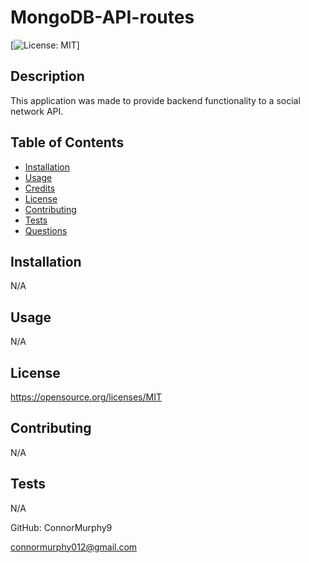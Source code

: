 # MongoDB-API-routes

[![License: MIT](https://img.shields.io/badge/License-MIT-yellow.svg)]

## Description
This application was made to provide backend functionality to a social network API.

## Table of Contents

- [Installation](#installation)
- [Usage](#usage)
- [Credits](#credits)
- [License](#license)
- [Contributing](#contributing)
- [Tests](#tests)
- [Questions](#questions)

## Installation
N/A

## Usage
N/A

## License
https://opensource.org/licenses/MIT

## Contributing
N/A

## Tests
N/A

GitHub: ConnorMurphy9

connormurphy012@gmail.com




